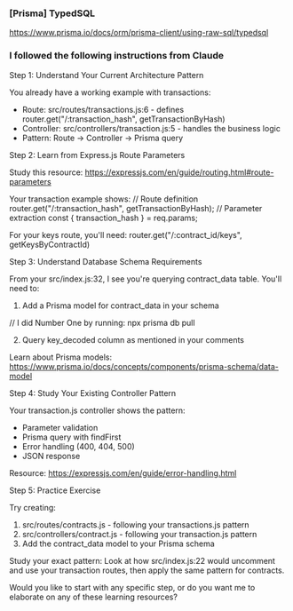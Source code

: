 ### [Prisma] TypedSQL

https://www.prisma.io/docs/orm/prisma-client/using-raw-sql/typedsql

### I followed the following instructions from Claude

Step 1: Understand Your Current Architecture Pattern

You already have a working example with transactions:

- Route: src/routes/transactions.js:6 - defines router.get("/:transaction_hash", getTransactionByHash)
- Controller: src/controllers/transaction.js:5 - handles the business logic
- Pattern: Route → Controller → Prisma query

Step 2: Learn from Express.js Route Parameters

Study this resource: https://expressjs.com/en/guide/routing.html#route-parameters

Your transaction example shows:
// Route definition
router.get("/:transaction_hash", getTransactionByHash);
// Parameter extraction
const { transaction_hash } = req.params;

For your keys route, you'll need: router.get("/:contract_id/keys", getKeysByContractId)

Step 3: Understand Database Schema Requirements

From your src/index.js:32, I see you're querying contract_data table. You'll need to:

1. Add a Prisma model for contract_data in your schema

// I did Number One by running: npx prisma db pull

2. Query key_decoded column as mentioned in your comments

Learn about Prisma models: https://www.prisma.io/docs/concepts/components/prisma-schema/data-model

Step 4: Study Your Existing Controller Pattern

Your transaction.js controller shows the pattern:

- Parameter validation
- Prisma query with findFirst
- Error handling (400, 404, 500)
- JSON response

Resource: https://expressjs.com/en/guide/error-handling.html

Step 5: Practice Exercise

Try creating:

1. src/routes/contracts.js - following your transactions.js pattern
2. src/controllers/contract.js - following your transaction.js pattern
3. Add the contract_data model to your Prisma schema

Study your exact pattern: Look at how src/index.js:22 would uncomment and use your transaction routes, then apply the same pattern for contracts.

Would you like to start with any specific step, or do you want me to elaborate on any of these learning resources?

